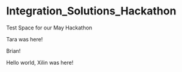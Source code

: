 # Integration_Solutions_Hackathon
Test Space for our May Hackathon 

Tara was here!







Brian!














Hello world, Xilin was here!
